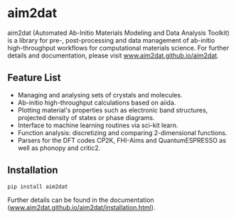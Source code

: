# aim2dat

aim2dat (Automated Ab-Initio Materials Modeling and Data Analysis Toolkit) is a library for pre-, post-processing and data management of ab-initio high-throughput workflows for computational materials science.
For further details and documentation, please visit www.aim2dat.github.io/aim2dat.

## Feature List

* Managing and analysing sets of crystals and molecules.
* Ab-initio high-throughput calculations based on aiida.
* Plotting material's properties such as electronic band structures, projected density of states or phase diagrams.
* Interface to machine learning routines via sci-kit learn.
* Function analysis: discretizing and comparing 2-dimensional functions.
* Parsers for the DFT codes CP2K, FHI-Aims and QuantumESPRESSO as well as phonopy and critic2.

## Installation

```sh
pip install aim2dat
```

Further details can be found in the documentation (www.aim2dat.github.io/aim2dat/installation.html).
